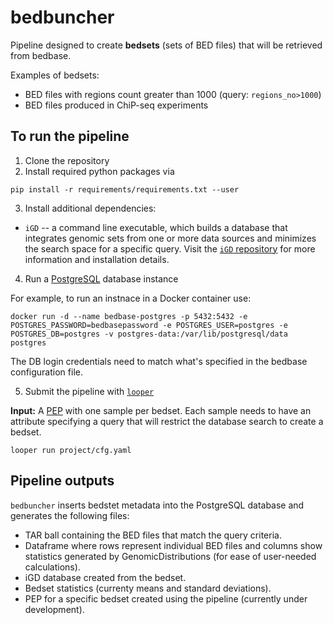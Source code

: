 # bedbuncher
Pipeline designed to create **bedsets** (sets of BED files) that will be retrieved from bedbase.

Examples of bedsets:
- BED files with regions count greater than 1000 (query: `regions_no>1000`)
- BED files produced in ChiP-seq experiments

## To run the pipeline 
1. Clone the repository
2. Install required python packages via 
```
pip install -r requirements/requirements.txt --user
```
3. Install additional dependencies:

- `iGD` -- a command line executable, which builds a database that integrates genomic sets from one or more data sources and minimizes the search space for a specific query. Visit the [`iGD` repository](https://github.com/databio/iGD) for more information and installation details.

4. Run a [PostgreSQL](https://www.postgresql.org/) database instance

For example, to run an instnace in a Docker container use:
```
docker run -d --name bedbase-postgres -p 5432:5432 -e POSTGRES_PASSWORD=bedbasepassword -e POSTGRES_USER=postgres -e POSTGRES_DB=postgres -v postgres-data:/var/lib/postgresql/data postgres
```
The DB login credentials need to match what's specified in the bedbase configuration file.

5. Submit the pipeline with [`looper`](https://looper.readthedocs.io/en/latest/)

**Input:** A [PEP](http://pep.databio.org/en/latest/) with one sample per bedset. Each sample needs to have an attribute specifying a query that will restrict the database search to create a bedset.

```
looper run project/cfg.yaml
```

## Pipeline outputs
`bedbuncher` inserts bedstet metadata into the PostgreSQL database and generates the following files:
- TAR ball containing the BED files that match the query criteria.
- Dataframe where rows represent individual BED files and columns show statistics generated by GenomicDistributions (for ease of user-needed calculations).
- iGD database created from the bedset.
- Bedset statistics (currenty means and standard deviations).
- PEP for a specific bedset created using the pipeline (currently under development).


